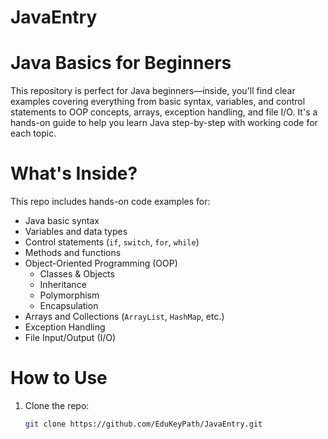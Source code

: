 # JavaEntry
# Java Basics for Beginners

This repository is perfect for Java beginners—inside, you'll find clear examples covering everything from basic syntax, variables, and control statements to OOP concepts, arrays, exception handling, and file I/O. It's a hands-on guide to help you learn Java step-by-step with working code for each topic.

# What's Inside?

This repo includes hands-on code examples for:

- Java basic syntax
- Variables and data types
- Control statements (`if`, `switch`, `for`, `while`)
- Methods and functions
- Object-Oriented Programming (OOP)
  - Classes & Objects
  - Inheritance
  - Polymorphism
  - Encapsulation
- Arrays and Collections (`ArrayList`, `HashMap`, etc.)
- Exception Handling
- File Input/Output (I/O)

# How to Use

1. Clone the repo:
   ```bash
   git clone https://github.com/EduKeyPath/JavaEntry.git
